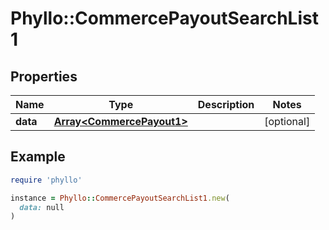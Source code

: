 # Phyllo::CommercePayoutSearchList1

## Properties

| Name | Type | Description | Notes |
| ---- | ---- | ----------- | ----- |
| **data** | [**Array&lt;CommercePayout1&gt;**](CommercePayout1.md) |  | [optional] |

## Example

```ruby
require 'phyllo'

instance = Phyllo::CommercePayoutSearchList1.new(
  data: null
)
```

